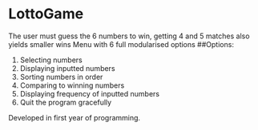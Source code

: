 # LottoGame
The user must guess the 6 numbers to win, getting 4 and 5 matches also yields smaller wins
Menu with 6 full modularised options
##Options:

1. Selecting numbers
2. Displaying inputted numbers
3. Sorting numbers in order
4. Comparing to winning numbers
5. Displaying frequency of inputted numbers
6. Quit the program gracefully

Developed in first year of programming.

